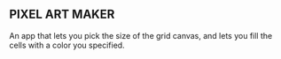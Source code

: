 ## PIXEL ART MAKER


An app that lets you pick the size of the grid canvas,
and lets you fill the cells with a color you specified.
